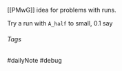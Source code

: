 [[PMwG]] idea for problems with runs.

Try a run with `A_half` to small, 0.1 say

###### Tags

#dailyNote #debug